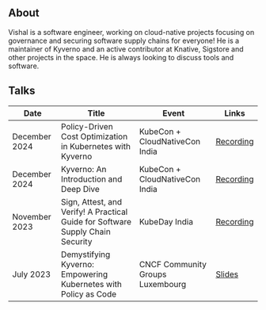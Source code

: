 ## About

Vishal is a software engineer, working on cloud-native projects focusing on governance and
securing software supply chains for everyone! He is a maintainer of Kyverno and an active contributor at Knative, 
Sigstore and other projects in the space. He is always looking to discuss tools and software.


## Talks

| Date           | Title                                                                      | Event                                                                                           | Links                                                                                       |
| -------------- | -------------------------------------------------------------------------- | ----------------------------------------------------------------------------------------------- | ------------------------------------------------------------------------------------------- |
| December 2024 | Policy-Driven Cost Optimization in Kubernetes with Kyverno | KubeCon + CloudNativeCon India | [Recording](https://www.youtube.com/watch?v=XpqtYUThPyE) |
| December 2024 | Kyverno: An Introduction and Deep Dive | KubeCon + CloudNativeCon India | [Recording](https://www.youtube.com/watch?v=YHkQWN5kC-I) |
| November 2023 | Sign, Attest, and Verify! A Practical Guide for Software Supply Chain Security| KubeDay India | [Recording](https://www.youtube.com/watch?v=vw_MsSZUZd0) |
| July 2023 | Demystifying Kyverno: Empowering Kubernetes with Policy as Code | CNCF Community Groups Luxembourg | [Slides](https://docs.google.com/presentation/d/1-NWJumEXpE2_PRq-NsoxPYDjlzobR7uM/edit#slide=id.p9) |
